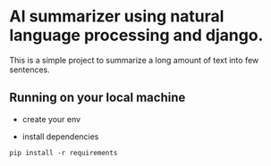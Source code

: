 # AI summarizer using natural language processing and django.

This is a simple project to summarize a long amount of text into few sentences.

## Running on your local machine

- create your env

- install dependencies

```
pip install -r requirements
```
